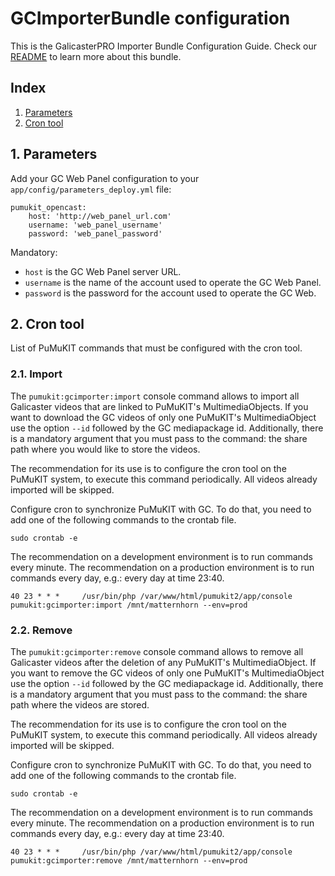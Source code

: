 # GCImporterBundle configuration

This is the GalicasterPRO Importer  Bundle Configuration Guide. Check our [README](../../README.md) to learn more about this bundle.

## Index

1. [Parameters](#1-parameters)
2. [Cron tool](#2-cron-tool)

## 1. Parameters

Add your GC Web Panel configuration to your `app/config/parameters_deploy.yml` file:

```
pumukit_opencast:
    host: 'http://web_panel_url.com'
    username: 'web_panel_username'
    password: 'web_panel_password'
```
Mandatory:
   - `host` is the GC Web Panel server URL.
   - `username` is the name of the account used to operate the GC Web Panel.
   - `password` is the password for the account used to operate the GC Web.

## 2. Cron tool

List of PuMuKIT commands that must be configured with the cron tool.

### 2.1. Import

The `pumukit:gcimporter:import` console command allows to import all Galicaster videos that are linked to PuMuKIT's MultimediaObjects.
If you want to download the GC videos of only one PuMuKIT's MultimediaObject use the option `--id` followed by the GC mediapackage id.
Additionally, there is a mandatory argument that you must pass to the command: the share path where you would like to store the videos.

The recommendation for its use is to configure the cron tool on the PuMuKIT system, to execute this command periodically.
All videos already imported will be skipped.

Configure cron to synchronize PuMuKIT with GC. To do that, you need to add one of the following commands to the crontab file.

```
sudo crontab -e
```

The recommendation on a development environment is to run commands every minute.
The recommendation on a production environment is to run commands every day, e.g.: every day at time 23:40.

```
40 23 * * *     /usr/bin/php /var/www/html/pumukit2/app/console pumukit:gcimporter:import /mnt/matternhorn --env=prod
```

### 2.2. Remove

The `pumukit:gcimporter:remove` console command allows to remove all Galicaster videos after the deletion of any PuMuKIT's MultimediaObject.
If you want to remove the GC videos of only one PuMuKIT's MultimediaObject use the option `--id` followed by the GC mediapackage id.
Additionally, there is a mandatory argument that you must pass to the command: the share path where the videos are stored.

The recommendation for its use is to configure the cron tool on the PuMuKIT system, to execute this command periodically.
All videos already imported will be skipped.

Configure cron to synchronize PuMuKIT with GC. To do that, you need to add one of the following commands to the crontab file.

```
sudo crontab -e
```

The recommendation on a development environment is to run commands every minute.
The recommendation on a production environment is to run commands every day, e.g.: every day at time 23:40.

```
40 23 * * *     /usr/bin/php /var/www/html/pumukit2/app/console pumukit:gcimporter:remove /mnt/matternhorn --env=prod
```
